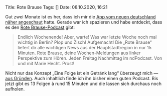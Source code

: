 Title: Rote Brause
Tags: []
Date: 08.10.2020, 16:21

Gut zwei Monate ist es her, dass ich mir die [App vom neuen deutschland näher angeschaut](/2020/neues-deutschland-alte-app/) hatte. Gerade war ich spazieren und habe entdeckt, dass es den [Rote Brause-Podcast](https://www.neues-deutschland.de/podcasts/7) gibt:

> Endlich Wochenende! Aber, warte! Was war letzte Woche noch mal wichtig in Berlin? Plop und Zisch! Aufgemacht! Die „Rote Brause“ liefert dir alle wichtigen News aus der Hauptstadtregion in nur 15 Minuten. Rote Brause, deine Wochen-Meldungen aus linker Perspektive zum Hören. Jeden Freitag Nachmittag im ndPodcast. Von und mit Marie Hecht. Prost!

Nicht nur das Konzept „Eine Folge ist ein Getränk lang“ überzeugt mich — [aus Gründen](https://codestammtis.ch). Auch inhaltlich finde ich ihn bisher einen guten Podcast. Bis jetzt gibt es 13 Folgen à rund 15 Minuten und die lassen sich durchaus noch aufholen.